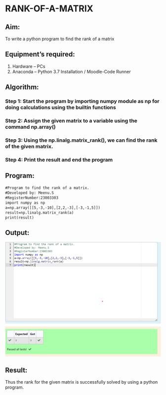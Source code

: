 # RANK-OF-A-MATRIX
## Aim:
To write a python program to find the rank of a matrix
## Equipment’s required:
1. 	Hardware – PCs
2. 	Anaconda – Python 3.7 Installation / Moodle-Code Runner
## Algorithm:
### Step 1: Start the program by importing numpy module as np for doing calculations using the builtin functions
### Step 2: Assign the given matrix to a variable using the command np.array()
### Step 3: Using the np.linalg.matrix_rank(), we can find the rank of the given matrix.
### Step 4: Print the result and end the program
## Program:
~~~
#Program to find the rank of a matrix.
#Developed by: Meenu.S
#RegisterNumber:23003303
import numpy as np
a=np.array([[5,-3,-10],[2,2,-3],[-3,-1,5]])
result=np.linalg.matrix_rank(a)
print(result)
~~~
## Output:
![Alt text](<Maths Exp-02.png>)
## Result:
Thus the rank for the given matrix is successfully solved by  using a python program.

